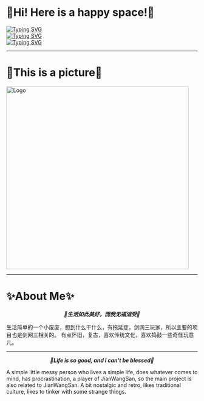 # 🎉Hi! Here is a happy space!🎉

[![Typing SVG](https://readme-typing-svg.demolab.com?font=Fira+Code&pause=1000&color=1D7EF7&background=FFE77900&width=435&lines=I+am+Kolin+Loa+)](https://git.io/typing-svg)  
[![Typing SVG](https://readme-typing-svg.demolab.com?font=Fira+Code&pause=1000&color=1D7EF7&background=FFE77900&width=435&lines=Welcome+to+my+space)](https://git.io/typing-svg)   
[![Typing SVG](https://readme-typing-svg.demolab.com?font=Fira+Code&pause=1000&color=1D7EF7&background=FFE77900&width=435&lines=It's+my+turn)](https://git.io/typing-svg)

---------------------------------------------

# 🔖This is a picture🔖

<img width=480 src="https://github.com/KolinLoa/KolinLoa/blob/main/src/008xgui7gy1huy05gjm4hj33341obx6t.jpg" alt="Logo">

--------------------------------------

# ✨About Me✨
<div align="center">
  
**_🎨生活如此美好，而我无福消受🎨_**
</div>
生活简单的一个小废废，想到什么干什么，有拖延症，剑网三玩家，所以主要的项目也是剑网三相关的。
有点怀旧，复古，喜欢传统文化，喜欢捣鼓一些奇怪玩意儿。  

-------------------

<div align="center">
  
**_🎨Life is so good, and I can't be blessed🎨_**
</div>

A simple little messy person who lives a simple life, does whatever comes to mind, has procrastination, a player of JianWangSan, so the main project is also related to JianWangSan.
A bit nostalgic and retro, likes traditional culture, likes to tinker with some strange things.









